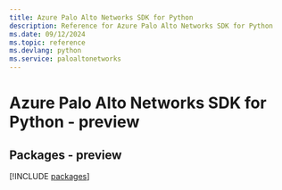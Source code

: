 ```yaml
---
title: Azure Palo Alto Networks SDK for Python
description: Reference for Azure Palo Alto Networks SDK for Python
ms.date: 09/12/2024
ms.topic: reference
ms.devlang: python
ms.service: paloaltonetworks
---
```

# Azure Palo Alto Networks SDK for Python - preview
## Packages - preview
[!INCLUDE [packages](palo-alto-networks-index.md)]